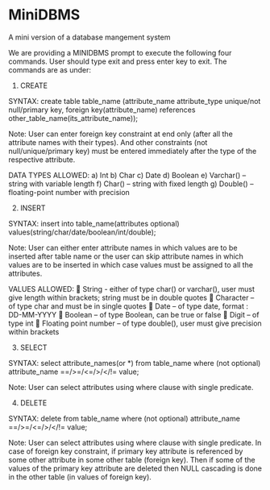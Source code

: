 # MiniDBMS
A mini version of a database mangement system

We are providing a MINIDBMS prompt to execute the following four commands. User should type exit and press enter key to exit.
The commands are as under:

1.	CREATE

SYNTAX:
create table table_name
(attribute_name attribute_type unique/not null/primary key,
foreign key(attribute_name) references other_table_name(its_attribute_name));

Note: User can enter foreign key constraint at end only (after all the attribute names with their types). And other constraints (not null/unique/primary key) must be entered immediately after the type of the respective attribute.

DATA TYPES ALLOWED:
a) Int
b) Char
c) Date
d) Boolean
e) Varchar() – string with variable length
f) Char() – string with fixed length
g) Double() – floating-point number with precision

2.	INSERT

SYNTAX:
insert into table_name(attributes optional)
values(string/char/date/boolean/int/double);

Note: User can either enter attribute names in which values are to be inserted after table name or the user can skip attribute names in which values are to be inserted in which case values must be assigned to all the attributes.

VALUES ALLOWED:
	String - either of type char() or varchar(), user must give length within brackets; string must be in double quotes
	Character – of type char and must be in single quotes
	Date – of type date, format : DD-MM-YYYY
	Boolean – of type Boolean, can be true or false
	Digit – of type int
	Floating point number – of type double(), user must give precision within brackets

3.	SELECT

SYNTAX:
select attribute_names(or *) from table_name
where (not optional) attribute_name ==/>=/<=/>/</!= value;

Note: User can select attributes using where clause with single predicate.

4.	DELETE

SYNTAX:
delete from table_name
where (not optional) attribute_name ==/>=/<=/>/</!= value;

Note: User can select attributes using where clause with single predicate.
In case of foreign key constraint, if primary key attribute is referenced by some other attribute in some other table (foreign key). Then if some of the values of the primary key attribute are deleted then NULL cascading is done in the other table (in values of foreign key).
